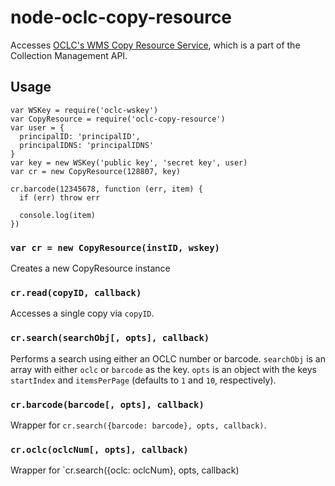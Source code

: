 # node-oclc-copy-resource

Accesses [OCLC's WMS Copy Resource Service](http://www.oclc.org/developer/develop/web-services/wms-collection-management-api/copy-resource.en.html), which is a part of the Collection Management API.

## Usage

```
var WSKey = require('oclc-wskey')
var CopyResource = require('oclc-copy-resource')
var user = {
  principalID: 'principalID',
  principalIDNS: 'principalIDNS'
}
var key = new WSKey('public key', 'secret key', user)
var cr = new CopyResource(128807, key)

cr.barcode(12345678, function (err, item) {
  if (err) throw err

  console.log(item)
})
```

### `var cr = new CopyResource(instID, wskey)`

Creates a new CopyResource instance

### `cr.read(copyID, callback)`

Accesses a single copy via `copyID`. 

### `cr.search(searchObj[, opts], callback)`

Performs a search using either an OCLC number or barcode. `searchObj` is an array with either 
`oclc` or `barcode` as the key. `opts` is an object with the keys `startIndex` and `itemsPerPage`
(defaults to `1` and `10`, respectively).

### `cr.barcode(barcode[, opts], callback)`

Wrapper for `cr.search({barcode: barcode}, opts, callback)`.

### `cr.oclc(oclcNum[, opts], callback)`

Wrapper for `cr.search({oclc: oclcNum}, opts, callback)
